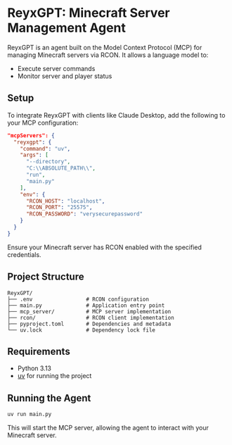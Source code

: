 # ReyxGPT: Minecraft Server Management Agent

ReyxGPT is an agent built on the Model Context Protocol (MCP) for managing Minecraft servers via RCON. It allows a language model to:

- Execute server commands
- Monitor server and player status

## Setup

To integrate ReyxGPT with clients like Claude Desktop, add the following to your MCP configuration:

```json
"mcpServers": {
  "reyxgpt": {
    "command": "uv",
    "args": [
      "--directory",
      "C:\\ABSOLUTE_PATH\\",
      "run",
      "main.py"
    ],
    "env": {
      "RCON_HOST": "localhost",
      "RCON_PORT": "25575",
      "RCON_PASSWORD": "verysecurepassword"
    }
  }
}
```

Ensure your Minecraft server has RCON enabled with the specified credentials.

## Project Structure

```
ReyxGPT/
├── .env                 # RCON configuration
├── main.py              # Application entry point
├── mcp_server/          # MCP server implementation
├── rcon/                # RCON client implementation
├── pyproject.toml       # Dependencies and metadata
└── uv.lock              # Dependency lock file
```

## Requirements

- Python 3.13
- [uv](https://github.com/astral-sh/uv) for running the project

## Running the Agent

```bash
uv run main.py
```

This will start the MCP server, allowing the agent to interact with your Minecraft server.
